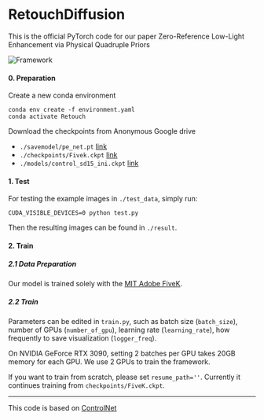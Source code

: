 # RetouchDiffusion 

This is the official PyTorch code for our paper Zero-Reference Low-Light Enhancement via Physical Quadruple Priors

![Framework](./assets/Framework.jpg)


#### 0. Preparation

Create a new conda environment
```
conda env create -f environment.yaml
conda activate Retouch
```

Download the checkpoints from Anonymous Google drive 

- `./savemodel/pe_net.pt` [link](https://drive.google.com/file/d/1YSNdR_nUxDFKZRMKz42UPpWYfG8C8qKp/view?usp=drive_link)
- `./checkpoints/Fivek.ckpt` [link](https://drive.google.com/file/d/1WVz8WF4OE-qlsVJ-FHxtkgRwmuGrBGfc/view?usp=drive_link)
- `./models/control_sd15_ini.ckpt` [link](https://drive.google.com/file/d/1XYbhNlWAJ3cRws2nNYHcCZJ8H8iEHUUc/view?usp=drive_link)

#### 1. Test

For testing the example images in `./test_data`, simply run:

```
CUDA_VISIBLE_DEVICES=0 python test.py 
```

Then the resulting images can be found in `./result`.


#### 2. Train

##### 2.1 Data Preparation
Our model is trained solely with the [MIT Adobe FiveK](https://data.csail.mit.edu/graphics/fivek/).


##### 2.2 Train
Parameters can be edited in `train.py`, such as batch size (`batch_size`), number of GPUs (`number_of_gpu`), learning rate (`learning_rate`), how frequently to save visualization (`logger_freq`).

On NVIDIA GeForce RTX 3090, setting 2 batches per GPU takes 20GB memory for each GPU. We use 2 GPUs to train the framework.

If you want to train from scratch, please set `resume_path=''`. Currently it continues training from `checkpoints/FiveK.ckpt`.



-------

This code is based on [ControlNet](https://github.com/lllyasviel/ControlNet) 
